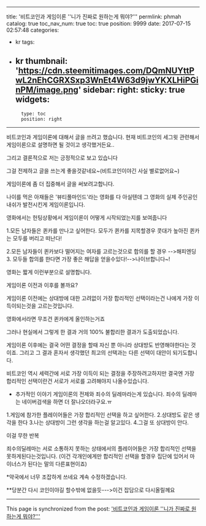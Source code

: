 
---
title: '비트코인과 게임이론 ''니가 진짜로 원하는게 뭐야?'''
permlink: phmah
catalog: true
toc_nav_num: true
toc: true
position: 9999
date: 2017-07-15 02:57:48
categories:
- kr
tags:
- kr
thumbnail: 'https://cdn.steemitimages.com/DQmNUYttPwL2nEhCGRXSxp3WnEt4W63d9jwYKXLHiPGinPM/image.png'
sidebar:
    right:
        sticky: true
widgets:
    -
        type: toc
        position: right
---


비트코인과 게임이론에 대해서 글을 쓰려고 했습니다.
현재 비트코인의 세그윗 관련해서 게임이론으로 설명하면 될 것이고 생각했거든요..

그리고 결론적으로 저는 긍정적으로 보고 있습니다

그걸 전제하고 글을 쓰는게 좋을것같네요~(비트코인이야긴 사실 별로없어요~)

게임이론에 좀 더 집중해서 글을 써보려고합니다. 

나이를 먹은 아재들은 '뷰티풀마인드'라는 영화를 다 아실텐데 그 영화의 실제 주인공인 내쉬가 발전시킨게 게임이론입니다.

영화에서는 헌팅상황에서 게임이론이 어떻게 시작되었는지를 보여줍니다

1.모든 남자들은 퀸카를 만나고 싶어한다. 
  모두가 퀸카를 지목할경우
 콧대가 높아진 퀸카는 모두를 버리고 떠난다!

2.모든 남자들이 퀸카보다 떨어지는 여자를 고르는것으로 합의를 할 경우 -->해피엔딩
3. 모두들 합의를 한다면 가장 좋은 해답을 얻을수있다!-->나이브합니다~!

영화는 짧게 이런부분으로 설명합니다.

게임이론 이전과 이후를 볼까요?

게임이론 이전에는 상대방에 대한 고려없이 가장 합리적인 선택이라는건 나에게 가장 이득이되는것을 고르는것입니다.

영화에서라면 무조건 퀸카에게 올인하는거죠

그러나 현실에서 그렇게 한 결과 거의 100% 불합리한 결과가 도출되었습니다.

게임이론 이후에는 결국 어떤 결정을 할때 자신 뿐 아니라 상대방도  반영해야한다는 것이죠. 
그리고 그 결과 혼자서 생각했던 최고의 선택과는 다른 선택이 대안이 되기도합니다. 

비트코인 역시 세력간에 서로 가장 이득이 되는 결정을 주장하려고하지만 결국엔 가장 합리적인 선택이란건 서로가 서로를 고려해야지 나올수있습니다.


* 추가적인 이야기 
게임이론의 전제와 죄수의 딜레마라는게 있습니다. 죄수의 딜레마는 네이버검색을 하면 더 잘나오더라구요.ㅠ


1.게임에 참가한 플레이어들은 가장 합리적인 선택을 하고 싶어한다.
2.상대방도 같은 생각을 한다
3.나는 상대방이 그런 생각을 하는걸 알고있다.
4.그걸 또 상대방이 안다.

이걸 무한 반복

죄수의딜레마는 서로 소통하지 못하는 상태에서의 플레이어들은 가장 합리적인 선택을 못하게된다는것입니다.
(이건 각개인에게만 합리적인 선택을 할경우 집단에 있어서 마이너스가 된다는 말의 다른표현이죠)


*약국에서 너무 조잡하게 쓰네요 계속 수정하겠습니다.

**당분간 다시 코인이야길 할수밖에 없을듯--->이건 잡담으로 다시올릴께요

- - -

This page is synchronized from the post: ['비트코인과 게임이론 ''니가 진짜로 원하는게 뭐야?'''](https://steemit.com/@virus707/phmah)
